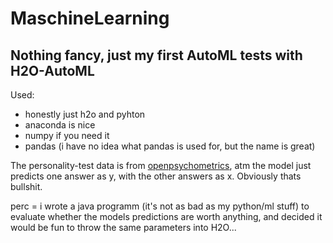 # MaschineLearning
## Nothing fancy, just my first AutoML tests with H2O-AutoML


Used:
* honestly just h2o and pyhton
* anaconda is nice
* numpy if you need it
* pandas (i have no idea what pandas is used for, but the name is great)

The personality-test data is from [openpsychometrics](https://openpsychometrics.org/_rawdata/), atm the model just predicts one answer as y, with the other answers as x. Obviously thats bullshit.

perc = i wrote a java programm (it's not as bad as my python/ml stuff) to evaluate whether the models predictions are worth anything, and decided it would be fun to throw the same parameters into H2O...

